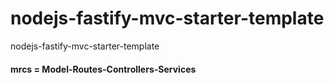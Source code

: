 # nodejs-fastify-mvc-starter-template
nodejs-fastify-mvc-starter-template

#### mrcs = Model-Routes-Controllers-Services